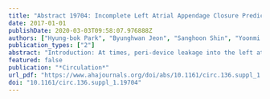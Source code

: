 ```yaml
---
title: "Abstract 19704: Incomplete Left Atrial Appendage Closure Prediction Using Novel Three-Dimensional Computed Tomography Geometric Analysis"
date: 2017-01-01
publishDate: 2020-03-03T09:58:07.976888Z
authors: ["Hyung-bok Park", "Byunghwan Jeon", "Sanghoon Shin", "Yoonmi Hong", "Hyuk-Jae Chang"]
publication_types: ["2"]
abstract: "Introduction: At times, peri-device leakage into the left atrial appendage (LAA) persists, after LAA device closure. We aimed to investigate whether novel three dimensional geometric computed tomography (CT) analysis would predict incomplete occlusion of LAA in advance. Hypothesis: Novel 3D geometric computed tomography (CT) analysis may predict incomplete LAA occlusion in advance. Methods: In this study, 64 patients who underwent LAA device closure were retrospectively enrolled. We defined peri-device leakage as the presence of a Doppler signal inside the LAA after device deployments (n=10). We compared this to patients without peri-device leakage (n=53). Distance was measured from the inferior vena cava (IVC) outlet to the interatrial septum (IAS, L1) and from the IAS to the LAA orifice (L2) respectively. The normal vector (perpendicular lines to planes) was acquired from the LAA orifice (LAA vector) and two vectors were acquired from centroid of the IVC outlet to the LAA (IVC vector) and from centroid of the IAS to the LAA (IAS vector), respectively. Angle ϕ was defined between LAA vector and IVC vector and angle θ was defined between LAA vector and IAS vector. Results: The leakage group showed a longer L1 (54.0mm vs. 35.9mm, p&lt;0.001) and a shorter L2 (52.4mm vs. 57.5mm, p=0.032) when compared with the non-leakage group. Angle ϕ showed no significant difference between the two groups (22.2 vs. 20.4, p=0.66). However, angle θ was significantly larger in the leakage group as compared to the non-leakage group (43.3 vs. 35.7, p&lt;0.007). In the logistic regression model, the best sensitivity (70.0%) and specificity (86.8%) for predicting incomplete occlusion was identified as 42.4 degree. Conclusions: A long distance between IVC outlet and IAS, a short distance between IAS and LAA orifice, and a larger angle (≥42.4 degree) between LAA normal vector and IAS vector may be good predictor for incomplete LAA occlusion and physicians should be more careful when procedure planning."
featured: false
publication: "*Circulation*"
url_pdf: "https://www.ahajournals.org/doi/abs/10.1161/circ.136.suppl_1.19704"
doi: "10.1161/circ.136.suppl_1.19704"
---
```


